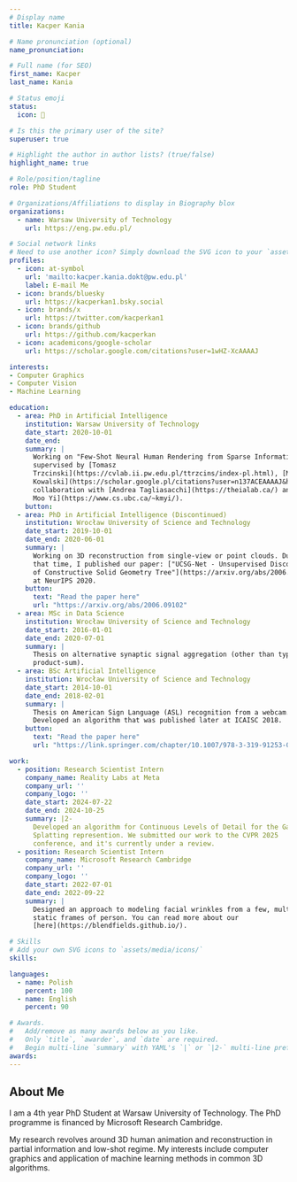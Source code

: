 ```yaml
---
# Display name
title: Kacper Kania

# Name pronunciation (optional)
name_pronunciation: 

# Full name (for SEO)
first_name: Kacper 
last_name: Kania

# Status emoji
status:
  icon: 👀️

# Is this the primary user of the site?
superuser: true

# Highlight the author in author lists? (true/false)
highlight_name: true

# Role/position/tagline
role: PhD Student

# Organizations/Affiliations to display in Biography blox
organizations:
  - name: Warsaw University of Technology
    url: https://eng.pw.edu.pl/

# Social network links
# Need to use another icon? Simply download the SVG icon to your `assets/media/icons/` folder.
profiles:
  - icon: at-symbol
    url: 'mailto:kacper.kania.dokt@pw.edu.pl'
    label: E-mail Me
  - icon: brands/bluesky
    url: https://kacperkan1.bsky.social
  - icon: brands/x
    url: https://twitter.com/kacperkan1
  - icon: brands/github
    url: https://github.com/kacperkan
  - icon: academicons/google-scholar
    url: https://scholar.google.com/citations?user=1wHZ-XcAAAAJ

interests:
- Computer Graphics
- Computer Vision
- Machine Learning

education:
  - area: PhD in Artificial Intelligence
    institution: Warsaw University of Technology
    date_start: 2020-10-01
    date_end: 
    summary: |
      Working on "Few-Shot Neural Human Rendering from Sparse Information",
      supervised by [Tomasz
      Trzcinski](https://cvlab.ii.pw.edu.pl/ttrzcins/index-pl.html), [Marek
      Kowalski](https://scholar.google.pl/citations?user=n137ACEAAAAJ&hl=en) in
      collaboration with [Andrea Tagliasacchi](https://theialab.ca/) and [Kwang
      Moo Yi](https://www.cs.ubc.ca/~kmyi/).
    button:
  - area: PhD in Artificial Intelligence (Discontinued)
    institution: Wrocław University of Science and Technology
    date_start: 2019-10-01
    date_end: 2020-06-01
    summary: |
      Working on 3D reconstruction from single-view or point clouds. During
      that time, I published our paper: ["UCSG-Net - Unsupervised Discovering
      of Constructive Solid Geometry Tree"](https://arxiv.org/abs/2006.09102)
      at NeurIPS 2020.
    button: 
      text: "Read the paper here"
      url: "https://arxiv.org/abs/2006.09102"
  - area: MSc in Data Science
    institution: Wrocław University of Science and Technology
    date_start: 2016-01-01
    date_end: 2020-07-01
    summary: |
      Thesis on alternative synaptic signal aggregation (other than typical
      product-sum). 
  - area: BSc Artificial Intelligence
    institution: Wrocław University of Science and Technology
    date_start: 2014-10-01
    date_end: 2018-02-01
    summary: |
      Thesis on American Sign Language (ASL) recognition from a webcam.
      Developed an algorithm that was published later at ICAISC 2018.
    button:
      text: "Read the paper here"
      url: "https://link.springer.com/chapter/10.1007/978-3-319-91253-0_10"

work:
  - position: Research Scientist Intern
    company_name: Reality Labs at Meta
    company_url: ''
    company_logo: ''
    date_start: 2024-07-22
    date_end: 2024-10-25
    summary: |2-
      Developed an algorithm for Continuous Levels of Detail for the Gaussian
      Splatting represention. We submitted our work to the CVPR 2025
      conference, and it's currently under a review.
  - position: Research Scientist Intern
    company_name: Microsoft Research Cambridge
    company_url: ''
    company_logo: ''
    date_start: 2022-07-01
    date_end: 2022-09-22
    summary: |
      Designed an approach to modeling facial wrinkles from a few, multi-view
      static frames of person. You can read more about our
      [here](https://blendfields.github.io/).

# Skills
# Add your own SVG icons to `assets/media/icons/`
skills:

languages:
  - name: Polish
    percent: 100
  - name: English
    percent: 90

# Awards.
#   Add/remove as many awards below as you like.
#   Only `title`, `awarder`, and `date` are required.
#   Begin multi-line `summary` with YAML's `|` or `|2-` multi-line prefix and indent 2 spaces below.
awards:
---
```


## About Me
I am a 4th year PhD Student at Warsaw University of Technology. The PhD
programme is financed by Microsoft Research Cambridge. 

My research revolves around 3D human animation and reconstruction in partial
information and low-shot regime. My interests include computer graphics and
application of machine learning methods in common 3D algorithms.
